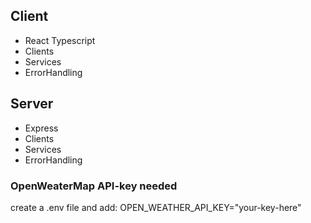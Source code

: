 
## Client
- React Typescript
- Clients
- Services
- ErrorHandling

## Server
- Express
- Clients
- Services
- ErrorHandling

### OpenWeaterMap API-key needed 
create a .env file and add:
OPEN_WEATHER_API_KEY="your-key-here"
